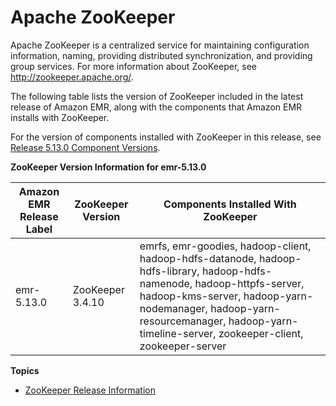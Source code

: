 # Apache ZooKeeper<a name="emr-zookeeper"></a>

Apache ZooKeeper is a centralized service for maintaining configuration information, naming, providing distributed synchronization, and providing group services\. For more information about ZooKeeper, see [http://zookeeper\.apache\.org/](https://zookeeper.apache.org/)\.

The following table lists the version of ZooKeeper included in the latest release of Amazon EMR, along with the components that Amazon EMR installs with ZooKeeper\.

For the version of components installed with ZooKeeper in this release, see [Release 5\.13\.0 Component Versions](emr-release-5x.md#emr-5130-release)\.


**ZooKeeper Version Information for emr\-5\.13\.0**  

| Amazon EMR Release Label | ZooKeeper Version | Components Installed With ZooKeeper | 
| --- | --- | --- | 
| emr\-5\.13\.0 | ZooKeeper 3\.4\.10 | emrfs, emr\-goodies, hadoop\-client, hadoop\-hdfs\-datanode, hadoop\-hdfs\-library, hadoop\-hdfs\-namenode, hadoop\-httpfs\-server, hadoop\-kms\-server, hadoop\-yarn\-nodemanager, hadoop\-yarn\-resourcemanager, hadoop\-yarn\-timeline\-server, zookeeper\-client, zookeeper\-server | 

**Topics**
+ [ZooKeeper Release Information](ZooKeeper-release-history.md)